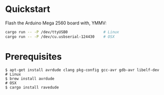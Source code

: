 # Quickstart

Flash the Arduino Mega 2560 board with, YMMV:

```sh
cargo run -- -P /dev/ttyUSB0                # Linux
cargo run -- -P /dev/cu.usbserial-124430    # OSX
```

# Prerequisites

```
$ apt-get install avrdude clang pkg-config gcc-avr gdb-avr libelf-dev # Linux
$ brew install avrdude                                                # OSX
$ cargo install ravedude
```